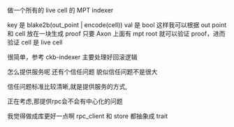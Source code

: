 做一个所有的 live cell 的 MPT indexer
 
key 是 blake2b(out_point | encode(cell)) val 是 bool 
这样我可以根据 out point 和 cell 放在一块生成 proof
只要 Axon 上面有 mpt root 就可以验证 proof，进而验证 cell 是 live cell
  
很简单，参考 ckb-indexer 主要处理好回滚逻辑
 
怎么提供服务呢
还有个信任问题
貌似信任问题不是很大
  
信任问题标准比较清晰,就是提供服务的方式,
  
正在考虑,那提供rpc会不会有中心化的问题 
 
我觉得做成库更好一点啊
rpc_client 和 store 都抽象成 trait